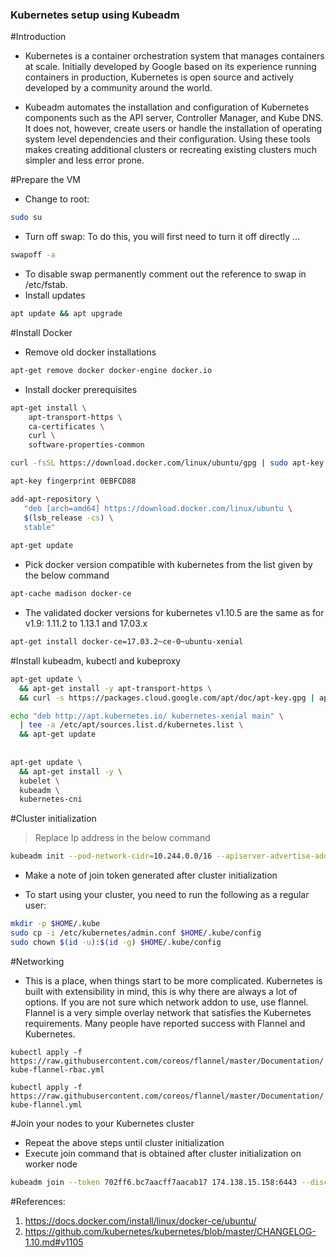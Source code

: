 ### Kubernetes setup using Kubeadm

#Introduction
- Kubernetes is a container orchestration system that manages containers at scale. Initially developed by Google based on its experience running containers in production, Kubernetes is open source and actively developed by a community around the world.

- Kubeadm automates the installation and configuration of Kubernetes components such as the API server, Controller Manager, and Kube DNS. It does not, however, create users or handle the installation of operating system level dependencies and their configuration. Using these tools makes creating additional clusters or recreating existing clusters much simpler and less error prone.

#Prepare the VM

- Change to root:
```sh
sudo su
```
- Turn off swap: To do this, you will first need to turn it off directly …
```sh
swapoff -a
```
- To disable swap permanently comment out the reference to swap in /etc/fstab. 
- Install updates
```sh
apt update && apt upgrade
```
#Install Docker
- Remove old docker installations
```sh
apt-get remove docker docker-engine docker.io
```
- Install docker prerequisites

```sh
apt-get install \
    apt-transport-https \
    ca-certificates \
    curl \
    software-properties-common

curl -fsSL https://download.docker.com/linux/ubuntu/gpg | sudo apt-key add -

apt-key fingerprint 0EBFCD88

add-apt-repository \
   "deb [arch=amd64] https://download.docker.com/linux/ubuntu \
   $(lsb_release -cs) \
   stable"
   
apt-get update
```

- Pick docker version compatible with kubernetes from the list given by the below command
```sh
apt-cache madison docker-ce
```
- The validated docker versions for kubernetes v1.10.5 are the same as for v1.9: 1.11.2 to 1.13.1 and 17.03.x 

```sh
apt-get install docker-ce=17.03.2~ce-0~ubuntu-xenial
```

#Install kubeadm, kubectl and kubeproxy

```sh
apt-get update \
  && apt-get install -y apt-transport-https \
  && curl -s https://packages.cloud.google.com/apt/doc/apt-key.gpg | apt-key add -

echo "deb http://apt.kubernetes.io/ kubernetes-xenial main" \
  | tee -a /etc/apt/sources.list.d/kubernetes.list \
  && apt-get update 
  
  
apt-get update \
  && apt-get install -y \
  kubelet \
  kubeadm \
  kubernetes-cni
```

#Cluster initialization 
 > Replace Ip address in the below command

```sh
kubeadm init --pod-network-cidr=10.244.0.0/16 --apiserver-advertise-address=174.138.15.158
```

- Make a note of join token generated after cluster initialization 

- To start using your cluster, you need to run the following as a regular user:

```sh
mkdir -p $HOME/.kube
sudo cp -i /etc/kubernetes/admin.conf $HOME/.kube/config
sudo chown $(id -u):$(id -g) $HOME/.kube/config
```

#Networking

- This is a place, when things start to be more complicated. Kubernetes is built with extensibility in mind, this is why there are always a lot of options. If you are not sure which network addon to use, use flannel. Flannel is a very simple overlay network that satisfies the Kubernetes requirements. Many people have reported success with Flannel and Kubernetes.

`kubectl apply -f https://raw.githubusercontent.com/coreos/flannel/master/Documentation/kube-flannel-rbac.yml`

`kubectl apply -f https://raw.githubusercontent.com/coreos/flannel/master/Documentation/kube-flannel.yml`

#Join your nodes to your Kubernetes cluster

- Repeat the above steps until cluster initialization
- Execute join command that is obtained after cluster initialization on worker node 

```sh
kubeadm join --token 702ff6.bc7aacff7aacab17 174.138.15.158:6443 --discovery-token-ca-cert-hash sha256:68bc22d2c631800fd358a6d7e3998e598deb2980ee613b3c2f1da8978960c8ab
```
#References:
  
  1. https://docs.docker.com/install/linux/docker-ce/ubuntu/
  2. https://github.com/kubernetes/kubernetes/blob/master/CHANGELOG-1.10.md#v1105  